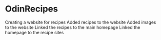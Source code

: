 # OdinRecipes
 Creating a website for recipes
 Added recipes to the website
 Added images to the website
 Linked the recipes to the main homepage
 Linked the homepage to the recipe sites
